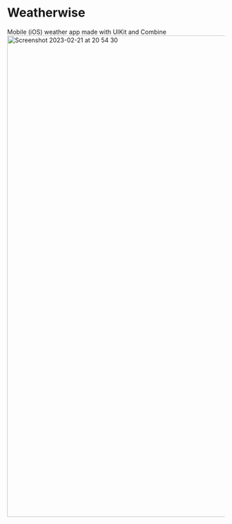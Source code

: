 # Weatherwise
Mobile (iOS) weather app made with UIKit and Combine
<img width="1114" alt="Screenshot 2023-02-21 at 20 54 30" src="https://user-images.githubusercontent.com/69151474/220445464-d74a0ae9-b1e6-4e19-a83b-07e45c60e3b3.png">
